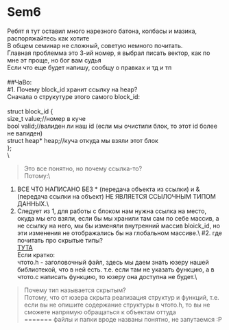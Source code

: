 # Sem6
Ребят я тут оставил много нарезного батона, колбасы и мазика, распоряжайтесь как хотите\
В общем семинар не сложный, советую немного почитать.\
Главная проблемма это 3-ий номер, я выбрал писать вектор, как по мне эт проще, но бог вам судья\
Если что еще будет напишу, сообщу о правках и тд и тп\
\
##ЧаВо:\
#1. Почему block_id хранит ссылку на heap?\
Сначала о струкутуре этого самого block_id:\
\
struct block_id {\
  size_t value;//номер в куче\
  bool   valid;//валиден ли наш id (если мы очистили блок, то этот id более не валиден)\
  struct heap* heap;//куча откуда мы взяли этот блок\
};\
\
>Это все понятно, но почему ссылка-то?\
Потому:\
1. ВСЕ ЧТО НАПИСАНО БЕЗ * (передача объекта из ссылки) и & (передача ссылки на объект) НЕ ЯВЛЯЕТСЯ ССЫЛОЧНЫМ ТИПОМ ДАННЫХ.\
2. Следует из 1, для работы с блоком нам нужна ссылка на место, окуда мы его взяли, если бы мы хранили там сам по себе массив, а не ссылку на него, мы бы изменяли внутренний массив bloick_id, но эти изменения не отображались бы на глобальном массиве.\ 
#2. где почитать про скрытые типы?\
[ТУТА](https://stepik.org/lesson/408352/step/6)\
Если кратко:\
чтото.h - заголовочный файл, здесь мы даем знать юзеру нашей библиотекой, что в ней есть. т.е. если там не указать функцию, а в чтото.c написать функцию, то юзеру она доступна не будет.\
>Почему тип называется скрытым?\
Потому, что от юзера скрыта реализация структур и функций, т.е. если вы не опишите содержание структуры в чтото.h, то вы не сможете напрямую обращаться к объектам оттуда\
=======
файлы и папки вроде названы понятно, не запутаемся :Р
